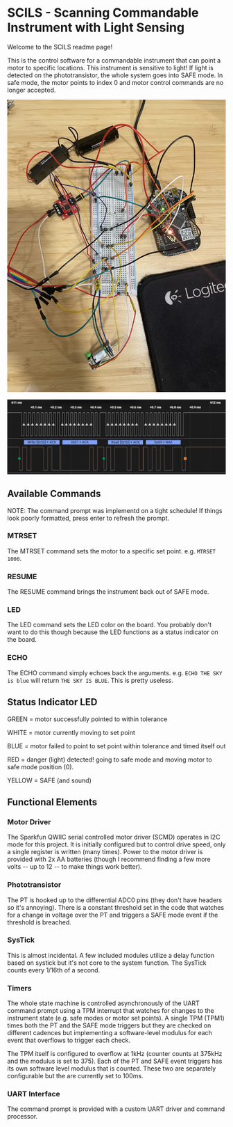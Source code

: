 # SCILS - Scanning Commandable Instrument with Light Sensing

Welcome to the SCILS readme page!

This is the control software for a commandable instrument that can point a motor to specific locations.
This instrument is sensitive to light! If light is detected on the phototransistor, the whole system 
goes into SAFE mode. In safe mode, the motor points to index 0 and motor control commands are no longer accepted. 

![Breadboard](breadboard.jpeg)

![I2C Signal to SCMD](i2c.PNG)

## Available Commands

NOTE: The command prompt was implementd on a tight schedule! If things look poorly formatted, press enter to refresh the prompt.

### MTRSET
The MTRSET command sets the motor to a specific set point. e.g. `MTRSET 1000`.

### RESUME
The RESUME command brings the instrument back out of SAFE mode.

### LED
The LED command sets the LED color on the board. You probably don't want to do this though because the LED functions as a status indicator on the board.

### ECHO
The ECHO command simply echoes back the arguments. e.g. `ECHO THE SKY is blue` will return `THE SKY IS BLUE`.
This is pretty useless.

## Status Indicator LED

GREEN = motor successfully pointed to within tolerance

WHITE = motor currently moving to set point

BLUE = motor failed to point to set point within tolerance and timed itself out

RED = danger (light) detected! going to safe mode and moving motor to safe mode position (0).

YELLOW = SAFE (and sound)

## Functional Elements

### Motor Driver

The Sparkfun QWIIC serial controlled motor driver (SCMD) operates in I2C mode for this project. It is initially configured but to control drive speed, only a single register is written (many times). Power to the motor driver is provided with 2x AA batteries (though I recommend finding a few more volts -- up to 12 -- to make things work better).

### Phototransistor

The PT is hooked up to the differential ADC0 pins (they don't have headers so it's annoying). There is a constant threshold set in the code that watches for a change in voltage over the PT and triggers a SAFE mode event if the threshold is breached.

### SysTick

This is almost incidental. A few included modules utilize a delay function based on systick but it's not core to the system function. The SysTick counts every 1/16th of a second.

### Timers

The whole state machine is controlled asynchronously of the UART command prompt using a TPM interrupt that watches for changes to the instrument state (e.g. safe modes or motor set points). A single TPM (TPM1) times both the PT and the SAFE mode triggers but they are checked on different cadences but implementing a software-level modulus for each event that overflows to trigger each check.

The TPM itself is configured to overflow at 1kHz (counter counts at 375kHz and the modulus is set to 375). 
Each of the PT and SAFE event triggers has its own software level modulus that is counted. These two are separately configurable but the are currently set to 100ms.

### UART Interface

The command prompt is provided with a custom UART driver and command processor.


